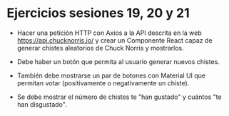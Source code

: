 # Ejercicios sesiones 19, 20 y 21

* Hacer una petición HTTP con Axios a la API descrita en la web https://api.chucknorris.io/ y crear un Componente React capaz de generar chistes aleatorios de Chuck Norris y mostrarlos.

* Debe haber un botón que permita al usuario generar nuevos chistes.

* También debe mostrarse un par de botones con Material UI que permitan votar (positivamente o negativamente un chiste).

* Se debe mostrar el número de chistes te "han gustado" y cuántos "te han disgustado".